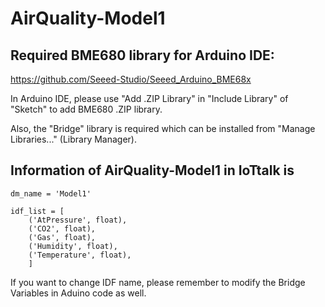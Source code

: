 # AirQuality-Model1

## Required BME680 library for Arduino IDE:
https://github.com/Seeed-Studio/Seeed_Arduino_BME68x

In Arduino IDE, please use "Add .ZIP Library" in "Include Library" of "Sketch" to add BME680 .ZIP library.

Also, the "Bridge" library is required which can be installed from "Manage Libraries..." (Library Manager).

## Information of AirQuality-Model1 in IoTtalk is

```
dm_name = 'Model1'

idf_list = [
    ('AtPressure', float),
    ('CO2', float),
    ('Gas', float),
    ('Humidity', float),
    ('Temperature', float),
    ]
```

If you want to change IDF name, please remember to modify the Bridge Variables in Aduino code as well.
